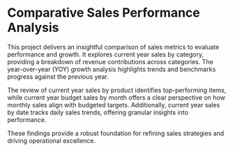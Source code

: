 # **Comparative Sales Performance Analysis**

This project delivers an insightful comparison of sales metrics to evaluate performance and growth. It explores current year sales by category, providing a breakdown of revenue contributions across categories. The year-over-year (YOY) growth analysis highlights trends and benchmarks progress against the previous year.

The review of current year sales by product identifies top-performing items, while current year budget sales by month offers a clear perspective on how monthly sales align with budgeted targets. Additionally, current year sales by date tracks daily sales trends, offering granular insights into performance.

These findings provide a robust foundation for refining sales strategies and driving operational excellence.
